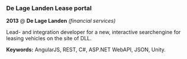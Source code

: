 ### De Lage Landen Lease portal

**2013** @ **De Lage Landen** _(financial services)_

Lead- and integration developer for a new, interactive searchengine for leasing
vehicles on the site of DLL.

**Keywords:** AngularJS, REST, C#, ASP.NET WebAPI, JSON, Unity.